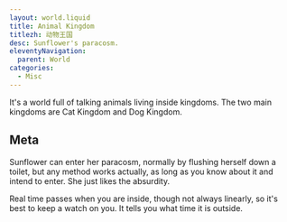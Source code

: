 ```yaml
---
layout: world.liquid
title: Animal Kingdom
titlezh: 动物王国
desc: Sunflower's paracosm.
eleventyNavigation:
  parent: World
categories:
  - Misc
---
```


It's a world full of talking animals living inside kingdoms. The two main kingdoms are Cat Kingdom and Dog Kingdom.

## Meta

Sunflower can enter her paracosm, normally by flushing herself down a toilet, but any method works actually, as long as you know about it and intend to enter. She just likes the absurdity.

Real time passes when you are inside, though not always linearly, so it's best to keep a watch on you. It tells you what time it is outside.
